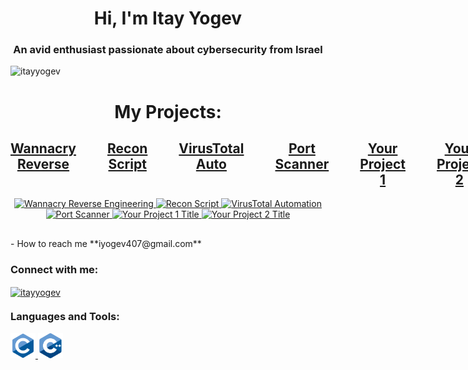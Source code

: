<h1 align="center">Hi, I'm Itay Yogev</h1>
<h3 align="center">An avid enthusiast passionate about cybersecurity from Israel</h3>

<p align="left" style="margin-bottom: 15px;">
<img src="https://komarev.com/ghpvc/?username=itayyogev&label=Profile%20views&color=0e75b6&style=flat" alt="itayyogev" />
</p>

<h1 align="center">My Projects:</h1>

<h2 align="center" style="display: flex; justify-content: space-between; gap: 50px;">
<a href="https://github.com/ItayYogev/Wannacry-Reverse-Engineering">Wannacry Reverse</a>
<a href="https://github.com/ItayYogev/Reconnaissance-Script-Bash-">Recon Script</a>
<a href="https://github.com/ItayYogev/VirusTotal-Automation">VirusTotal Auto</a>
<a href="https://github.com/ItayYogev/Port-Scanner">Port Scanner</a>
<a href="https://github.com/YourUsername/Your-Project1">Your Project 1</a>
<a href="https://github.com/YourUsername/Your-Project2">Your Project 2</a>
</h2>

<p align="center" style="margin-bottom: 30px;">
<a href="https://github.com/ItayYogev/Wannacry-Reverse-Engineering">
<img src="https://www.novabackup.com/hs-fs/hubfs/WannaCry.jpg?width=679&name=WannaCry.jpg" width="200" height="200" alt="Wannacry Reverse Engineering">
</a>
<a href="https://github.com/ItayYogev/Reconnaissance-Script-Bash-">
<img src="https://i.ytimg.com/vi/H2JQGGuIK58/hqdefault.jpg" width="200" height="200" alt="Recon Script">
</a>
<a href="https://github.com/ItayYogev/VirusTotal-Automation">
<img src="https://i.ytimg.com/vi/jOJwiqcLIEc/maxresdefault.jpg" width="200" height="200" alt="VirusTotal Automation">
</a>
<a href="https://github.com/ItayYogev/Port-Scanner">
<img src="https://i.ytimg.com/vi/8sPoMcsnlSg/maxresdefault.jpg" width="200" height="200" alt="Port Scanner">
</a>
<a href="https://github.com/YourUsername/Your-Project1">
<img src="Link to Your Project 1 Image" width="200" height="200" alt="Your Project 1 Title">
</a>
<a href="https://github.com/YourUsername/Your-Project2">
<img src="Link to Your Project 2 Image" width="200" height="200" alt="Your Project 2 Title">
</a>
</p>

<p align="left" style="margin-bottom: 15px;">- How to reach me **iyogev407@gmail.com**</p>

<h3 align="left">Connect with me:</h3>
<p align="left">
<a href="https://linkedin.com/in/itayyogev" target="blank">
<img align="center" src="https://raw.githubusercontent.com/rahuldkjain/github-profile-readme-generator/master/src/images/icons/Social/linked-in-alt.svg" alt="itayyogev" height="30" width="40" />
</a>
</p>

<h3 align="left" style="margin-top: 20px;">Languages and Tools:</h3>
<p align="left">
<a href="https://www.cprogramming.com/" target="_blank" rel="noreferrer">
<img src="https://raw.githubusercontent.com/devicons/devicon/master/icons/c/c-original.svg" alt="c" width="40" height="40"/>
</a>
<a href="https://www.w3schools.com/cpp/" target="_blank" rel="noreferrer">
<img src="https://raw.githubusercontent.com/devicons/devicon/master/icons/cplusplus/cplusplus-original.svg" alt="cplusplus" width="40" height="40"/>
</a>
</p>
